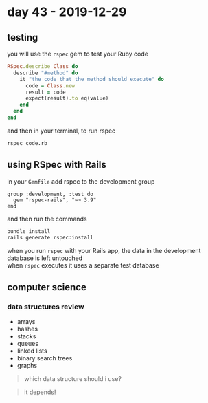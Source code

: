 # day 43 - 2019-12-29

## testing

you will use the `rspec` gem to test your Ruby code

```ruby
RSpec.describe Class do
  describe "#method" do
    it "the code that the method should execute" do
      code = Class.new
      result = code
      expect(result).to eq(value)
    end
  end
end

```

and then in your terminal, to run rspec

```bash
rspec code.rb
```

## using RSpec with Rails

in your `Gemfile` add rspec to the development group

```
group :development, :test do
  gem "rspec-rails", "~> 3.9"
end
```

and then run the commands

```bash
bundle install
rails generate rspec:install
```

when you run `rspec` with your Rails app, the data in the development database is left untouched  
when `rspec` executes it uses a separate test database

## computer science

### data structures review

- arrays
- hashes
- stacks
- queues
- linked lists
- binary search trees
- graphs

> which data structure should i use?

> it depends!
